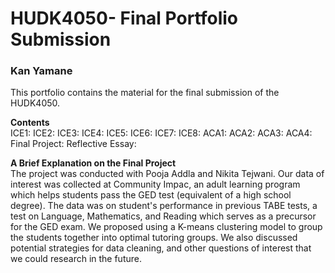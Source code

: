 # HUDK4050- Final Portfolio Submission
### Kan Yamane

This portfolio contains the material for the final submission of the HUDK4050.

**Contents**  
ICE1:
ICE2:
ICE3:
ICE4:
ICE5:
ICE6:
ICE7:
ICE8:
ACA1:
ACA2:
ACA3:
ACA4:
Final Project:
Reflective Essay:

**A Brief Explanation on the Final Project**  
The project was conducted with Pooja Addla and Nikita Tejwani. Our data of interest was collected at Community Impac, an adult learning program which helps students pass the GED test (equivalent of a high school degree). The data was on student's performance in previous TABE tests, a test on Language, Mathematics, and Reading which serves as a precursor for the GED exam. We proposed using a K-means clustering model to group the students together into optimal tutoring groups. We also discussed potential strategies for data cleaning, and other questions of interest that we could research in the future.
